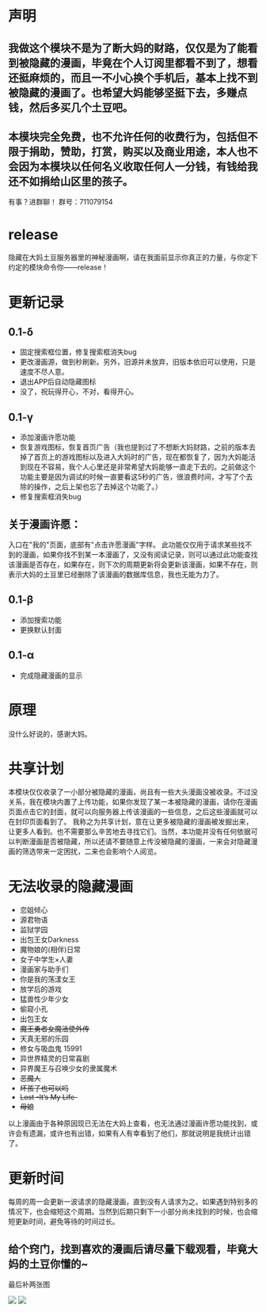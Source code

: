 # 声明

## 我做这个模块不是为了断大妈的财路，仅仅是为了能看到被隐藏的漫画，毕竟在个人订阅里都看不到了，想看还挺麻烦的，而且一不小心换个手机后，基本上找不到被隐藏的漫画了。也希望大妈能够坚挺下去，多赚点钱，然后多买几个土豆吧。

## 本模块完全免费，也不允许任何的收费行为，包括但不限于捐助，赞助，打赏，购买以及商业用途，本人也不会因为本模块以任何名义收取任何人一分钱，有钱给我还不如捐给山区里的孩子。

有事？进群聊！ 群号：711079154

# release

隐藏在大妈土豆服务器里的神秘漫画啊，请在我面前显示你真正的力量，与你定下约定的模块命令你——release！


# 更新记录

## 0.1-δ

- 固定搜索框位置，修复搜索框消失bug
- 更改漫画源，做到秒刷新。另外，旧源并未放弃，旧版本依旧可以使用，只是速度不尽人意。
- 退出APP后自动隐藏图标
- 没了，祝玩得开心，不对，看得开心。

## 0.1-γ

- 添加漫画许愿功能
- 恢复游戏图标，恢复首页广告（我也提到过了不想断大妈财路，之前的版本去掉了首页上的游戏图标以及进入大妈时的广告，现在都恢复了，因为大妈能活到现在不容易，我个人心里还是非常希望大妈能够一直走下去的。之前做这个功能主要是因为调试的时候一直要看这5秒的广告，很浪费时间，才写了个去除的操作，之后上架也忘了去掉这个功能了。）
- 修复搜索框消失bug
## 关于漫画许愿：

入口在"我的"页面，底部有"点击许愿漫画"字样。
此功能仅仅用于请求某些找不到的漫画，如果你找不到某一本漫画了，又没有阅读记录，则可以通过此功能查找该漫画是否存在，如果存在，则下次的周期更新将会更新该漫画，如果不存在，则表示大妈的土豆里已经删除了该漫画的数据库信息，我也无能为力了。



## 0.1-β 
- 添加搜索功能
- 更换默认封面

## 0.1-α 
- 完成隐藏漫画的显示

# 原理

没什么好说的，感谢大妈。

# 共享计划

本模块仅仅收录了一小部分被隐藏的漫画，尚且有一些大头漫画没被收录。不过没关系，我在模块内置了上传功能，如果你发现了某一本被隐藏的漫画，请你在漫画页面点击它的封面，就可以向服务器上传该漫画的一些信息，之后这些漫画就可以在封印页面看到了。
我称之为共享计划，意在让更多被隐藏的漫画被发掘出来，让更多人看到。也不需要那么辛苦地去寻找它们。当然，本功能并没有任何依据可以判断漫画是否被隐藏，所以还请不要随意上传没被隐藏的漫画，一来会对隐藏漫画的筛选带来一定困扰，二来也会影响个人阅览。

# 无法收录的隐藏漫画

- 恋姐倾心
- 源君物语
- 监狱学园
- 出包王女Darkness
- 魔物娘的(相伴)日常
- 女子中学生×人妻
- 漫画家与助手们
- 你是我的荡漾女王
- 放学后的游戏
- 猛兽性少年少女
- 偷窥小孔
- 出包王女
- <S>魔王勇者女魔法使外传</S>
- 天真无邪的乐园
- 修女与吸血鬼	15991
- 异世界精灵的日常喜剧
- 异界魔王与召唤少女的隶属魔术
- <S>恶魔人</S>
- <S>坏孩子也可以吗</S>
- <S>Lost -It’s My Life-</S>
- <S>母娘</S>


以上漫画由于各种原因现已无法在大妈上查看，也无法通过漫画许愿功能找到，或许会有遗漏，或许也有出错，如果有人有幸看到了他们，那就说明是我统计出错了。

# 更新时间

每周的周一会更新一波请求的隐藏漫画，直到没有人请求为之。如果遇到特别多的情况下，也会缩短这个周期。当然到后期只剩下一小部分尚未找到的时候，也会缩短更新时间，避免等待的时间过长。

## 给个窍门，找到喜欢的漫画后请尽量下载观看，毕竟大妈的土豆你懂的~


最后补两张图

![](https://ws1.sinaimg.cn/large/c13993a9ly1g1jst2g16xj20u01o0e14.jpg)
![](https://ws1.sinaimg.cn/large/c13993a9ly1g1jstmro1hj20u01o0x1e.jpg)